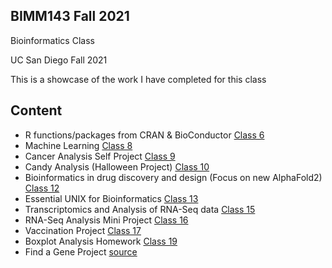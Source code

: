 ## BIMM143 Fall 2021
Bioinformatics Class

UC San Diego
Fall 2021

This is a showcase of the work I have completed for this class

## Content
- R functions/packages from CRAN & BioConductor [Class 6](https://github.com/hayoungyoung/bimm143/blob/main/class6hw/CLASS%206%20HW.Rmd)
- Machine Learning [Class 8](https://github.com/hayoungyoung/bimm143/blob/main/class_08.Rmd)
- Cancer Analysis Self Project [Class 9](https://github.com/hayoungyoung/bimm143/blob/main/class09_mini_project/Class%2009%20Mini%20Project.Rmd)
- Candy Analysis (Halloween Project) [Class 10](https://github.com/hayoungyoung/bimm143/blob/main/Class_10_Canday/Candy%20Analysis.Rmd)
- Bioinformatics in drug discovery and design (Focus on new AlphaFold2) [Class 12](https://github.com/hayoungyoung/bimm143/blob/main/Class012/Class12.Rmd)
- Essential UNIX for Bioinformatics [Class 13](https://github.com/hayoungyoung/bimm143/blob/main/class13/Class13_Work.Rmd)
- Transcriptomics and Analysis of RNA-Seq data [Class 15](https://github.com/hayoungyoung/bimm143/blob/main/Class15/Class15_Work.Rmd)
- RNA-Seq Analysis Mini Project [Class 16](https://github.com/hayoungyoung/bimm143/blob/main/Class16_MiniProject/MiniProject.Rmd)
- Vaccination Project [Class 17](https://github.com/hayoungyoung/bimm143/blob/main/Class17/Class17_Vaccination.Rmd)
- Boxplot Analysis Homework [Class 19](https://github.com/hayoungyoung/bimm143/blob/main/Class19_AtHome/Class_19_HW.Rmd)
- Find a Gene Project [source](https://github.com/hayoungyoung/bimm143/blob/main/Find_A_Gene/Find_A_Gene_Final.Rmd)

